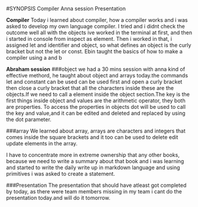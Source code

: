 #SYNOPSIS
  Compiler
  Anna session
  Presentation



**Compiler**
Today i learned about compiler, how a compiler works and i was asked to develop my own language compiler. I tried and i didnt check the outcome well all with the objects ive worked in the terminal at first, and then i started in console from inspect as element. Then i worked in that, i assigned let and identifier and object, so what defines an object is the curly bracket but not the let or const. Ebin taught the basics of how to make a compiler using a and b


**Abraham session**
 ###object
  we had a 30 mins session with anna kind of effective methord, he taught about object and arrays today.the commands let and constant can be used can be used first and open a curly bracket then close a curly bracket that all the characters inside these are the objects.If we need to call a element inside the object section.The key is the first things inside object and values are the arithmetic operator, they both are properties. To access the properties in objects dot will be used to call the key and value,and it can be edited and deleted and replaced by using the dot parameter.


###array 
  We learned about array, arrays are characters and integers that comes inside the square brackets and it too can be used to delete edit update elements in the array.


I have to concentrate more in extreme ownership that any other books, because we need to write a summary about that book and i was learning and started to write the daily write up in markdown language and using primitives i was asked to create a statement.


###Presentation
  The presentation that should have atleast got completed by today, as there were team members missing in my team i cant do the presentation today.and  will do it tomorrow.
